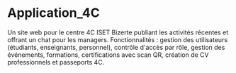 # Application_4C
Un site web pour le centre 4C ISET Bizerte publiant les activités récentes et offrant un chat pour les managers. Fonctionnalités : gestion des utilisateurs (étudiants, enseignants, personnel), contrôle d'accès par rôle, gestion des événements, formations, certifications avec scan QR, création de CV professionnels et passeports 4C.

